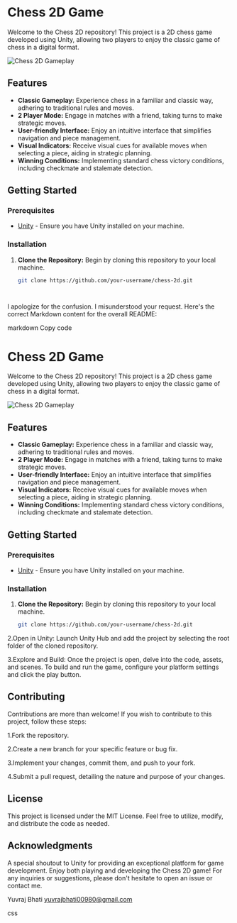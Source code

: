 # Chess 2D Game

Welcome to the Chess 2D repository! This project is a 2D chess game developed using Unity, allowing two players to enjoy the classic game of chess in a digital format.

![Chess 2D Gameplay](path_to_screenshot_or_gif.gif)

## Features

- **Classic Gameplay:** Experience chess in a familiar and classic way, adhering to traditional rules and moves.
- **2 Player Mode:** Engage in matches with a friend, taking turns to make strategic moves.
- **User-friendly Interface:** Enjoy an intuitive interface that simplifies navigation and piece management.
- **Visual Indicators:** Receive visual cues for available moves when selecting a piece, aiding in strategic planning.
- **Winning Conditions:** Implementing standard chess victory conditions, including checkmate and stalemate detection.

## Getting Started

### Prerequisites

- [Unity](https://unity.com/) - Ensure you have Unity installed on your machine.

### Installation

1. **Clone the Repository:** Begin by cloning this repository to your local machine.

   ```sh
   git clone https://github.com/your-username/chess-2d.git

  
I apologize for the confusion. I misunderstood your request. Here's the correct Markdown content for the overall README:

markdown
Copy code
# Chess 2D Game

Welcome to the Chess 2D repository! This project is a 2D chess game developed using Unity, allowing two players to enjoy the classic game of chess in a digital format.

![Chess 2D Gameplay](path_to_screenshot_or_gif.gif)

## Features

- **Classic Gameplay:** Experience chess in a familiar and classic way, adhering to traditional rules and moves.
- **2 Player Mode:** Engage in matches with a friend, taking turns to make strategic moves.
- **User-friendly Interface:** Enjoy an intuitive interface that simplifies navigation and piece management.
- **Visual Indicators:** Receive visual cues for available moves when selecting a piece, aiding in strategic planning.
- **Winning Conditions:** Implementing standard chess victory conditions, including checkmate and stalemate detection.

## Getting Started

### Prerequisites

- [Unity](https://unity.com/) - Ensure you have Unity installed on your machine.

### Installation

1. **Clone the Repository:** Begin by cloning this repository to your local machine.

   ```sh
   git clone https://github.com/your-username/chess-2d.git
   ```
2.Open in Unity: Launch Unity Hub and add the project by selecting the root folder of the cloned repository.

3.Explore and Build: Once the project is open, delve into the code, assets, and scenes. To build and run the game, configure your platform settings and click the play button.

## Contributing
Contributions are more than welcome! If you wish to contribute to this project, follow these steps:

1.Fork the repository.

2.Create a new branch for your specific feature or bug fix.

3.Implement your changes, commit them, and push to your fork.

4.Submit a pull request, detailing the nature and purpose of your changes.

## License
This project is licensed under the MIT License. Feel free to utilize, modify, and distribute the code as needed.

## Acknowledgments
A special shoutout to Unity for providing an exceptional platform for game development.
Enjoy both playing and developing the Chess 2D game! For any inquiries or suggestions, please don't hesitate to open an issue or contact me.

Yuvraj Bhati
yuvrajbhati00980@gmail.com

css
